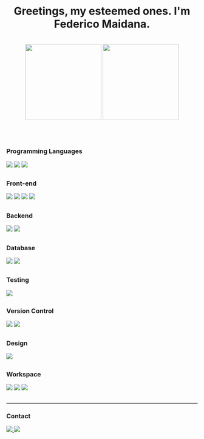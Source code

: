 <h1 align="center">Greetings, my esteemed ones. I'm Federico Maidana.</h1>

<br>

<div align="center">
  <img height=200 src="https://github-readme-stats.vercel.app/api?username=fedeMaidana&layout=compact&show_icons=true&theme=tokyonight&bg_color=00000000" />
  
  <img height=200 src="https://github-readme-stats.vercel.app/api/top-langs/?username=fedeMaidana&layout=compact&theme=tokyonight&bg_color=00000000&size_weight=0&count_weight=1" />
</div>

##
<br>

### Programming Languages
<div>
  <img src="https://img.shields.io/badge/C%20-%233776AB.svg?&style=for-the-badge&logo=c&logoColor=white" />
  <img src="https://img.shields.io/badge/JavaScript%20-%23F7DF1E.svg?&style=for-the-badge&logo=javascript&logoColor=black" />
  <img src="https://img.shields.io/badge/PHP%20-%233776AB.svg?&style=for-the-badge&logo=php&logoColor=white" />
</div>

##

### Front-end 
<div>
  <img src="https://img.shields.io/badge/HTML5%20-%23e34f26.svg?&style=for-the-badge&logo=html5&logoColor=white" />
  <img src="https://img.shields.io/badge/CSS3%20-%231572B6.svg?&style=for-the-badge&logo=css3&logoColor=white" />
  <img src="https://img.shields.io/badge/React%20-%2361DAFB.svg?&style=for-the-badge&logo=react&logoColor=black" />
  <img src="https://img.shields.io/badge/Redux%20-%23F9DC3E.svg?&style=for-the-badge&logo=redux&logoColor=white&color=purple" />
</div>

##

### Backend
<div>
  <img src="https://img.shields.io/badge/node%20-%23339933.svg?&style=for-the-badge&logo=node.js&logoColor=black" />
  <img src="https://img.shields.io/badge/express%20-%23000000.svg?&style=for-the-badge&logo=express&logoColor=white" />
</div>

##

### Database
<div>
  <img src="https://img.shields.io/badge/mysql%20-%234479A1.svg?&style=for-the-badge&logo=mysql&logoColor=white" />
  <img src="https://img.shields.io/badge/postgresql%20-%234479A1.svg?&style=for-the-badge&logo=postgresql&logoColor=white" />
</div>

##

### Testing
<div>
  <img src="https://img.shields.io/badge/jest%20-%23C21325.svg?&style=for-the-badge&logo=jest&logoColor=white" />
</div>

##

### Version Control
<div>
  <img src="https://img.shields.io/badge/Git%20-%23C21325.svg?&style=for-the-badge&logo=git&logoColor=white&color=orange" />
  <img src="https://img.shields.io/badge/GitHub%20-%23C21325.svg?&style=for-the-badge&logo=github&logoColor=white&color=black" />
</div>

##

### Design
<div>
  <img src="https://img.shields.io/badge/figma%20-%23a35cff.svg?&style=for-the-badge&logo=figma&logoColor=white" />
</div>

##

### Workspace
<div>
  <img src="https://img.shields.io/badge/Linux%20-%23000000.svg?&style=for-the-badge&logo=linux&logoColor=white" />
  <img src="https://img.shields.io/badge/Ubuntu%20-%23E95420.svg?&style=for-the-badge&logo=ubuntu&logoColor=white" />
  <img src="https://img.shields.io/badge/Visual_Studio_Code%20-%23007ACC.svg?&style=for-the-badge&logo=visual-studio-code&logoColor=white" />
</div>

<br>
<hr>

### Contact
<a href="https://www.linkedin.com/in/federico-e-maidana-m/" target="_blank">
  <img src="https://img.shields.io/badge/-LinkedIn-%230077B5?style=for-the-badge&logo=linkedin&logoColor=white" target="_blank">
</a>
<a href = "mailto:fede_maidana4@hotmail.com">
  <img src="https://img.shields.io/badge/Outlook-0078D4?style=for-the-badge&logo=microsoft-outlook&logoColor=white" target="_blank">
</a>

